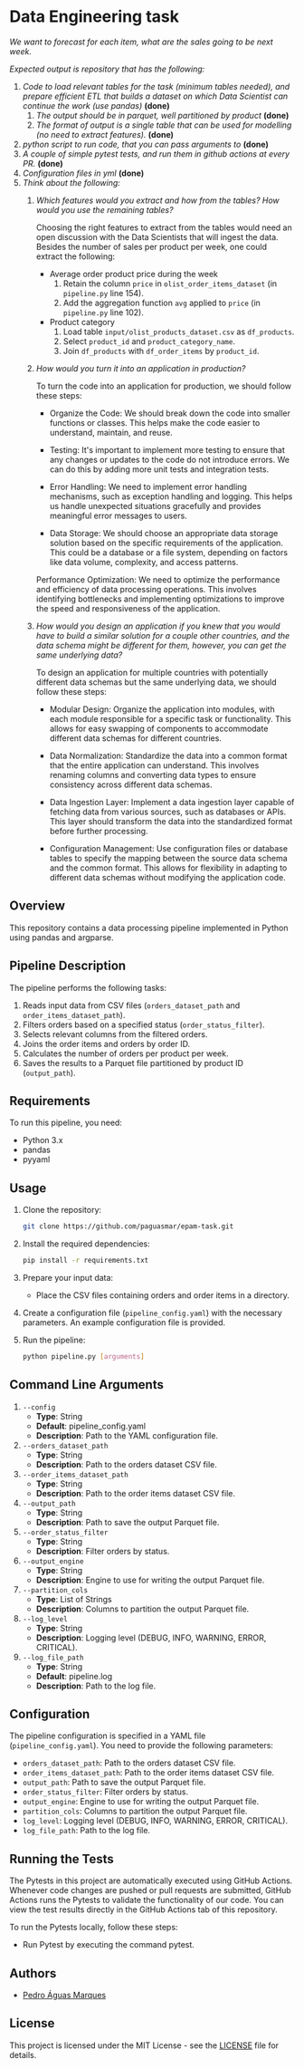 # Data Engineering task
*We want to forecast for each item, what are the sales going to be next week.*

*Expected output is repository that has the following:*

1. *Code to load relevant tables for the task (minimum tables needed), and prepare efficient ETL that builds a dataset on which Data Scientist can continue the work (use pandas)* **(done)**
    1. *The output should be in parquet, well partitioned by product* **(done)**
    2. *The format of output is a single table that can be used for modelling (no need to extract features).* **(done)**
2. *python script to run code, that you can pass arguments to* **(done)**
3. *A couple of simple pytest tests, and run them in github actions at every PR.* **(done)**
4. *Configuration files in yml* **(done)**
5. *Think about the following:*
    1. *Which features would you extract and how from the tables? How would you use the remaining tables?*
        
        Choosing the right features to extract from the tables would need an open discussion with the Data Scientists that will ingest the data.
        Besides the number of sales per product per week, one could extract the following:
        - Average order product price during the week
            1. Retain the column `price` in `olist_order_items_dataset` (in `pipeline.py` line 154).
            2. Add the aggregation function `avg` applied to `price` (in `pipeline.py` line 102).
        - Product category
            1. Load table `input/olist_products_dataset.csv` as `df_products`.
            2. Select `product_id` and `product_category_name`.
            3. Join `df_products` with `df_order_items` by `product_id`.
    2. *How would you turn it into an application in production?*

        To turn the code into an application for production, we should follow these steps:

        - Organize the Code: We should break down the code into smaller functions or classes. This helps make the code easier to understand, maintain, and reuse.

        - Testing: It's important to implement more testing to ensure that any changes or updates to the code do not introduce errors. We can do this by adding more unit tests and integration tests.

        - Error Handling: We need to implement error handling mechanisms, such as exception handling and logging. This helps us handle unexpected situations gracefully and provides meaningful error messages to users.

        - Data Storage: We should choose an appropriate data storage solution based on the specific requirements of the application. This could be a database or a file system, depending on factors like data volume, complexity, and access patterns.

        Performance Optimization: We need to optimize the performance and efficiency of data processing operations. This involves identifying bottlenecks and implementing optimizations to improve the speed and responsiveness of the application.
    3. *How would you design an application if you knew that you would have to build a similar solution for a couple other countries, and the data schema might be different for them, however, you can get the same underlying data?*

        To design an application for multiple countries with potentially different data schemas but the same underlying data, we should follow these steps:

        - Modular Design: Organize the application into modules, with each module responsible for a specific task or functionality. This allows for easy swapping of components to accommodate different data schemas for different countries.

        - Data Normalization: Standardize the data into a common format that the entire application can understand. This involves renaming columns and converting data types to ensure consistency across different data schemas.

        - Data Ingestion Layer: Implement a data ingestion layer capable of fetching data from various sources, such as databases or APIs. This layer should transform the data into the standardized format before further processing.

        - Configuration Management: Use configuration files or database tables to specify the mapping between the source data schema and the common format. This allows for flexibility in adapting to different data schemas without modifying the application code.

## Overview

This repository contains a data processing pipeline implemented in Python using pandas and argparse.

## Pipeline Description

The pipeline performs the following tasks:

1. Reads input data from CSV files (`orders_dataset_path` and `order_items_dataset_path`).
2. Filters orders based on a specified status (`order_status_filter`).
3. Selects relevant columns from the filtered orders.
4. Joins the order items and orders by order ID.
5. Calculates the number of orders per product per week.
6. Saves the results to a Parquet file partitioned by product ID (`output_path`).

## Requirements

To run this pipeline, you need:

- Python 3.x
- pandas
- pyyaml

## Usage

1. Clone the repository:

   ```bash
   git clone https://github.com/paguasmar/epam-task.git
   ```

2. Install the required dependencies:

   ```bash
   pip install -r requirements.txt
   ```

3. Prepare your input data:

   - Place the CSV files containing orders and order items in a directory.

4. Create a configuration file (`pipeline_config.yaml`) with the necessary parameters. An example configuration file is provided.

5. Run the pipeline:

   ```bash
   python pipeline.py [arguments]
   ```

## Command Line Arguments
1. `--config`
    - **Type**: String
    - **Default**: pipeline_config.yaml
    - **Description**: Path to the YAML configuration file.
2. `--orders_dataset_path`
    - **Type**: String
    - **Description**: Path to the orders dataset CSV file.
3. `--order_items_dataset_path`
    - **Type**: String
    - **Description**: Path to the order items dataset CSV file.
4. `--output_path`
    - **Type**: String
    - **Description**: Path to save the output Parquet file.
5. `--order_status_filter`
    - **Type**: String
    - **Description**: Filter orders by status.
6. `--output_engine`
    - **Type**: String
    - **Description**: Engine to use for writing the output Parquet file.
7. `--partition_cols`
    - **Type**: List of Strings
    - **Description**: Columns to partition the output Parquet file.
8. `--log_level`
    - **Type**: String
    - **Description**: Logging level (DEBUG, INFO, WARNING, ERROR, CRITICAL).
9. `--log_file_path`
    - **Type**: String
    - **Default**: pipeline.log
    - **Description**: Path to the log file.

## Configuration

The pipeline configuration is specified in a YAML file (`pipeline_config.yaml`). You need to provide the following parameters:

- `orders_dataset_path`: Path to the orders dataset CSV file.
- `order_items_dataset_path`: Path to the order items dataset CSV file.
- `output_path`: Path to save the output Parquet file.
- `order_status_filter`: Filter orders by status.
- `output_engine`: Engine to use for writing the output Parquet file.
- `partition_cols`: Columns to partition the output Parquet file.
- `log_level`: Logging level (DEBUG, INFO, WARNING, ERROR, CRITICAL).
- `log_file_path`: Path to the log file.

## Running the Tests
The Pytests in this project are automatically executed using GitHub Actions. Whenever code changes are pushed or pull requests are submitted, GitHub Actions runs the Pytests to validate the functionality of our code. You can view the test results directly in the GitHub Actions tab of this repository.

To run the Pytests locally, follow these steps:

- Run Pytest by executing the command pytest.

## Authors

- [Pedro Águas Marques](https://github.com/paguasmar)

## License

This project is licensed under the MIT License - see the [LICENSE](LICENSE) file for details.
